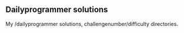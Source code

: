 Dailyprogrammer solutions
------------------------------

My /dailyprogrammer solutions, challengenumber/difficulty directories.
